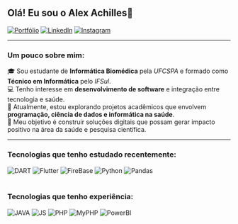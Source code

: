 
## Olá! Eu sou o Alex Achilles👋

[![Portfólio](https://img.shields.io/badge/Portf%C3%B3lio-darkgreen?style=for-the-badge)](https://funny-gelato-1b85ae.netlify.app/)
[![LinkedIn](https://img.shields.io/badge/linkedin-%230077B5.svg?style=for-the-badge&logo=linkedin&logoColor=white)](https://www.linkedin.com/in/alexandre-achilles/)
[![Instagram](https://img.shields.io/badge/Instagram-%23E4405F.svg?style=for-the-badge&logo=Instagram&logoColor=white)](https://www.instagram.com/alex_achilles_/)
<hr>

### Um pouco sobre mim:
🎓 Sou estudante de **Informática Biomédica** pela *UFCSPA* e formado como **Técnico em Informática** pelo *IFSul*.  
💻 Tenho interesse em **desenvolvimento de software** e integração entre tecnologia e saúde.  
🌱 Atualmente, estou explorando projetos acadêmicos que envolvem **programação, ciência de dados e informática na saúde**.  
🚀 Meu objetivo é construir soluções digitais que possam gerar impacto positivo na área da saúde e pesquisa científica.  
<hr>

<div style="display: inline_block">
<h3>Tecnologias que tenho estudado recentemente:</h3>
<img align="center" alt="DART" src="https://img.shields.io/badge/dart-%230175C2.svg?style=for-the-badge&logo=dart&logoColor=white">
<img align="center" alt="Flutter" src="https://img.shields.io/badge/Flutter-%2302569B.svg?style=for-the-badge&logo=Flutter&logoColor=white">
<img align="center" alt="FireBase" src="https://img.shields.io/badge/firebase-a08021?style=for-the-badge&logo=firebase&logoColor=ffcd34">
<img align="center" alt="Python" src="https://img.shields.io/badge/python-3670A0?style=for-the-badge&logo=python&logoColor=ffdd54">
<img align="center" alt="Pandas" src="https://img.shields.io/badge/pandas-%23150458.svg?style=for-the-badge&logo=pandas&logoColor=white">
</div>

<div style="display: inline_block"><br/>
<h3>Tecnologias que tenho experiência:</h3> 
<img align="center" alt="JAVA" src="https://img.shields.io/badge/java-%23ED8B00.svg?style=for-the-badge&logo=openjdk&logoColor=white">
<img align="center" alt="JS" src="https://img.shields.io/badge/javascript-%23323330.svg?style=for-the-badge&logo=javascript&logoColor=%23F7DF1E">
<img align="center" alt="PHP" src="https://img.shields.io/badge/php-%23777BB4.svg?style=for-the-badge&logo=php&logoColor=white">
<img align="center" alt="MyPHP" src="https://img.shields.io/badge/mysql-4479A1.svg?style=for-the-badge&logo=mysql&logoColor=white">
<img align="center" alt="PowerBI" src="https://img.shields.io/badge/power_bi-F2C811?style=for-the-badge&logo=powerbi&logoColor=black">
</div>

